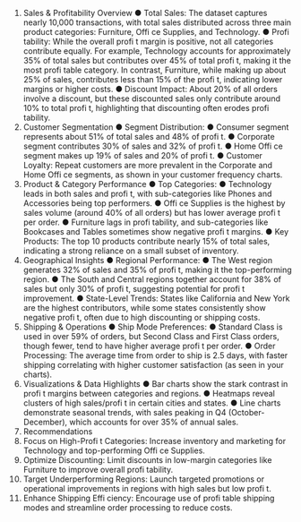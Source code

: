 1. Sales & Profitability Overview
● Total Sales: The dataset captures nearly 10,000 transactions, with total sales distributed across three main product categories: Furniture, Offi ce Supplies, and Technology.
● Profi tability: While the overall profi t margin is positive, not all categories contribute equally. For example, Technology accounts for approximately 35% of total sales but contributes over 45% of total profi t, making it the most profi table category. In contrast, Furniture, while making up about 25% of sales, contributes less than 15% of the profi t, indicating lower margins or higher costs.
● Discount Impact: About 20% of all orders involve a discount, but these discounted sales only contribute around 10% to total profi t, highlighting that discounting often erodes profi tability.
2. Customer Segmentation
● Segment Distribution:
● Consumer segment represents about 51% of total sales and 48% of profi t.
● Corporate segment contributes 30% of sales and 32% of profi t.
● Home Offi ce segment makes up 19% of sales and 20% of profi t.
● Customer Loyalty: Repeat customers are more prevalent in the Corporate and Home Offi ce segments, as shown in your customer frequency charts.
3. Product & Category Performance
● Top Categories:
● Technology leads in both sales and profi t, with sub-categories like Phones and Accessories being top performers.
● Offi ce Supplies is the highest by sales volume (around 40% of all orders) but has lower average profi t per order.
● Furniture lags in profi tability, and sub-categories like Bookcases and Tables sometimes show negative profi t margins.
● Key Products: The top 10 products contribute nearly 15% of total sales, indicating a strong reliance on a small subset of inventory.
4. Geographical Insights
● Regional Performance:
● The West region generates 32% of sales and 35% of profi t, making it the top-performing region.
● The South and Central regions together account for 38% of sales but only 30% of profi t, suggesting potential for profi t improvement.
● State-Level Trends: States like California and New York are the highest contributors, while some states consistently show negative profi t, often due to high discounting or shipping costs.
5. Shipping & Operations
● Ship Mode Preferences:
● Standard Class is used in over 59% of orders, but Second Class and First Class orders, though fewer, tend to have higher average profi t per order.
● Order Processing: The average time from order to ship is 2.5 days, with faster shipping correlating with higher customer satisfaction (as seen in your charts).
6. Visualizations & Data Highlights
● Bar charts show the stark contrast in profi t margins between categories and regions.
● Heatmaps reveal clusters of high sales/profi t in certain cities and states.
● Line charts demonstrate seasonal trends, with sales peaking in Q4 (October-December), which accounts for over 35% of annual sales.
7. Recommendations
1. Focus on High-Profi t Categories: Increase inventory and marketing for Technology and top-performing Offi ce Supplies.
2. Optimize Discounting: Limit discounts in low-margin categories like Furniture to improve overall profi tability.
3. Target Underperforming Regions: Launch targeted promotions or operational improvements in regions with high sales but low profi t.
4. Enhance Shipping Effi ciency: Encourage use of profi table shipping modes and streamline order processing to reduce costs.
